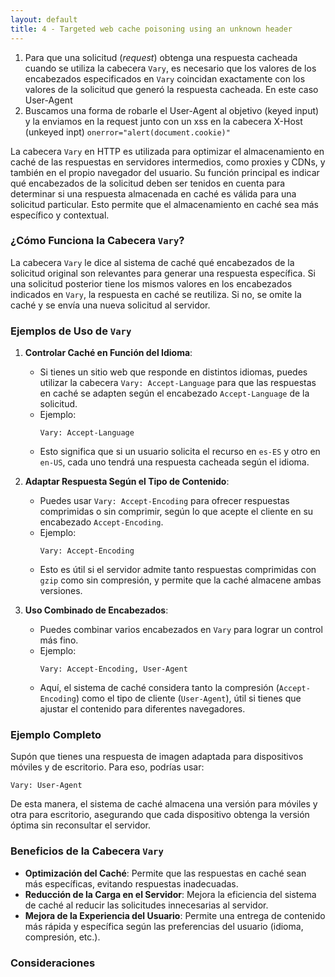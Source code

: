 ```yaml
---
layout: default
title: 4 - Targeted web cache poisoning using an unknown header
---
```


1.  Para que una solicitud (_request_) obtenga una respuesta cacheada cuando se utiliza la cabecera `Vary`, es necesario que los valores de los encabezados especificados en `Vary` coincidan exactamente con los valores de la solicitud que generó la respuesta cacheada. En este caso User-Agent
2. Buscamos una forma de robarle el User-Agent al objetivo (keyed input)  y la enviamos en la request junto con un xss en la cabecera X-Host (unkeyed inpt) `onerror="alert(document.cookie)"`

La cabecera `Vary` en HTTP es utilizada para optimizar el almacenamiento en caché de las respuestas en servidores intermedios, como proxies y CDNs, y también en el propio navegador del usuario. Su función principal es indicar qué encabezados de la solicitud deben ser tenidos en cuenta para determinar si una respuesta almacenada en caché es válida para una solicitud particular. Esto permite que el almacenamiento en caché sea más específico y contextual.

### ¿Cómo Funciona la Cabecera `Vary`?

La cabecera `Vary` le dice al sistema de caché qué encabezados de la solicitud original son relevantes para generar una respuesta específica. Si una solicitud posterior tiene los mismos valores en los encabezados indicados en `Vary`, la respuesta en caché se reutiliza. Si no, se omite la caché y se envía una nueva solicitud al servidor.

### Ejemplos de Uso de `Vary`

1. **Controlar Caché en Función del Idioma**:
   - Si tienes un sitio web que responde en distintos idiomas, puedes utilizar la cabecera `Vary: Accept-Language` para que las respuestas en caché se adapten según el encabezado `Accept-Language` de la solicitud.
   - Ejemplo:
     ```http
     Vary: Accept-Language
     ```
   - Esto significa que si un usuario solicita el recurso en `es-ES` y otro en `en-US`, cada uno tendrá una respuesta cacheada según el idioma.

2. **Adaptar Respuesta Según el Tipo de Contenido**:
   - Puedes usar `Vary: Accept-Encoding` para ofrecer respuestas comprimidas o sin comprimir, según lo que acepte el cliente en su encabezado `Accept-Encoding`.
   - Ejemplo:
     ```http
     Vary: Accept-Encoding
     ```
   - Esto es útil si el servidor admite tanto respuestas comprimidas con `gzip` como sin compresión, y permite que la caché almacene ambas versiones.

3. **Uso Combinado de Encabezados**:
   - Puedes combinar varios encabezados en `Vary` para lograr un control más fino.
   - Ejemplo:
     ```http
     Vary: Accept-Encoding, User-Agent
     ```
   - Aquí, el sistema de caché considera tanto la compresión (`Accept-Encoding`) como el tipo de cliente (`User-Agent`), útil si tienes que ajustar el contenido para diferentes navegadores.

### Ejemplo Completo

Supón que tienes una respuesta de imagen adaptada para dispositivos móviles y de escritorio. Para eso, podrías usar:

```http
Vary: User-Agent
```

De esta manera, el sistema de caché almacena una versión para móviles y otra para escritorio, asegurando que cada dispositivo obtenga la versión óptima sin reconsultar el servidor.

### Beneficios de la Cabecera `Vary`

- **Optimización del Caché**: Permite que las respuestas en caché sean más específicas, evitando respuestas inadecuadas.
- **Reducción de la Carga en el Servidor**: Mejora la eficiencia del sistema de caché al reducir las solicitudes innecesarias al servidor.
- **Mejora de la Experiencia del Usuario**: Permite una entrega de contenido más rápida y específica según las preferencias del usuario (idioma, compresión, etc.).

### Consideraciones

